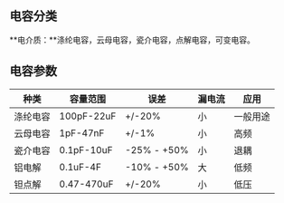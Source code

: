 ## 电容分类
**电介质：**涤纶电容，云母电容，瓷介电容，点解电容，可变电容。
## 电容参数
| 种类 | 容量范围 | 误差 | 漏电流 | 应用 |
|----|------|----|-----|----|
| 涤纶电容 | 100pF-22uF | +/-20% | 小 | 一般用途 |
| 云母电容 | 1pF-47nF | +/-1% | 小 | 高频 |
| 瓷介电容 | 0.1pF-10uF | -25% - +50% | 小 | 退耦 |
| 铝电解 | 0.1uF-4F | -10% - +50% | 大 | 低频 |
| 钽点解 | 0.47-470uF | +/-20% | 小 | 低压 |
